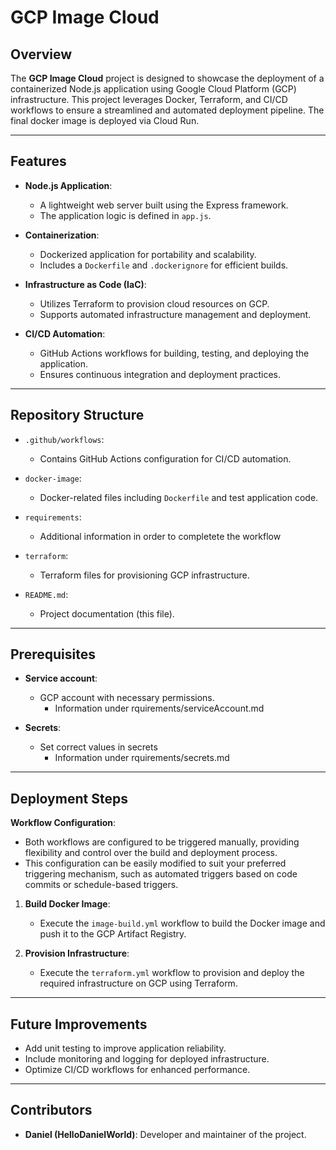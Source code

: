 # GCP Image Cloud

## Overview

The **GCP Image Cloud** project is designed to showcase the deployment of a containerized Node.js application using Google Cloud Platform (GCP) infrastructure. This project leverages Docker, Terraform, and CI/CD workflows to ensure a streamlined and automated deployment pipeline. The final docker image is deployed via Cloud Run.

---

## Features

- **Node.js Application**:
  - A lightweight web server built using the Express framework.
  - The application logic is defined in `app.js`.

- **Containerization**:
  - Dockerized application for portability and scalability.
  - Includes a `Dockerfile` and `.dockerignore` for efficient builds.

- **Infrastructure as Code (IaC)**:
  - Utilizes Terraform to provision cloud resources on GCP.
  - Supports automated infrastructure management and deployment.

- **CI/CD Automation**:
  - GitHub Actions workflows for building, testing, and deploying the application.
  - Ensures continuous integration and deployment practices.

---

## Repository Structure

- `.github/workflows`:
  - Contains GitHub Actions configuration for CI/CD automation.

- `docker-image`:
  - Docker-related files including `Dockerfile` and test application code.

- `requirements`:
  - Additional information in order to completete the workflow

- `terraform`:
  - Terraform files for provisioning GCP infrastructure.

- `README.md`:
  - Project documentation (this file).

---

## Prerequisites

- **Service account**:
  - GCP account with necessary permissions.
    - Information under rquirements/serviceAccount.md

- **Secrets**:
  - Set correct values in secrets
    - Information under rquirements/secrets.md
   
---

## Deployment Steps

**Workflow Configuration**:
  - Both workflows are configured to be triggered manually, providing flexibility and control over the build and deployment process. 
  - This configuration can be easily modified to suit your preferred triggering mechanism, such as automated triggers based on code commits or schedule-based triggers.

1. **Build Docker Image**:
   - Execute the `image-build.yml` workflow to build the Docker image and push it to the GCP Artifact Registry.

2. **Provision Infrastructure**:
   - Execute the `terraform.yml` workflow to provision and deploy the required infrastructure on GCP using Terraform.


---

## Future Improvements

- Add unit testing to improve application reliability.
- Include monitoring and logging for deployed infrastructure.
- Optimize CI/CD workflows for enhanced performance.

---

## Contributors

- **Daniel (HelloDanielWorld)**: Developer and maintainer of the project.
